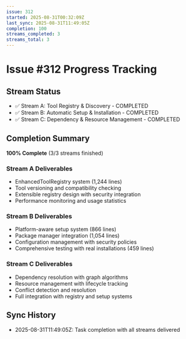 ```yaml
---
issue: 312
started: 2025-08-31T00:32:09Z
last_sync: 2025-08-31T11:49:05Z
completion: 100
streams_completed: 3
streams_total: 3
---
```


# Issue #312 Progress Tracking

## Stream Status
- ✅ Stream A: Tool Registry & Discovery - COMPLETED
- ✅ Stream B: Automatic Setup & Installation - COMPLETED
- ✅ Stream C: Dependency & Resource Management - COMPLETED

## Completion Summary
**100% Complete** (3/3 streams finished)

### Stream A Deliverables
- EnhancedToolRegistry system (1,244 lines)
- Tool versioning and compatibility checking
- Extensible registry design with security integration
- Performance monitoring and usage statistics

### Stream B Deliverables
- Platform-aware setup system (866 lines)
- Package manager integration (1,054 lines) 
- Configuration management with security policies
- Comprehensive testing with real installations (459 lines)

### Stream C Deliverables
- Dependency resolution with graph algorithms
- Resource management with lifecycle tracking
- Conflict detection and resolution
- Full integration with registry and setup systems

## Sync History
- 2025-08-31T11:49:05Z: Task completion with all streams delivered